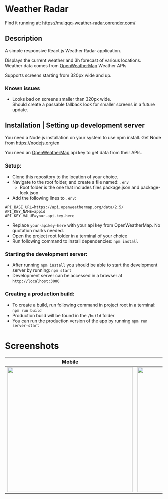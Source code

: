 # Weather Radar
Find it running at:
https://muiqqq-weather-radar.onrender.com/

## Description
A simple responsive React.js Weather Radar application.

Displays the current weather and 3h forecast of various locations.
<br> Weather data comes from [OpenWeatherMap](https://openweathermap.org/) Weather APIs

Supports screens starting from 320px wide and up.

### Known issues
 - Looks bad on screens smaller than 320px wide.
  <br> Should create a passable fallback look for smaller screens in a future update.

## Installation | Setting up development server
You need a Node.js installation on your system to use npm install.
Get Node from https://nodejs.org/en

You need an [OpenWeatherMap](https://openweathermap.org/) api key to get data from their APIs.

### Setup:
- Clone this repository to the location of your choice.
- Navigate to the root folder, and create a file named: `.env`
  - Root folder is the one that includes files package.json and package-lock.json
- Add the following lines to `.env`:
```
API_BASE_URL=https://api.openweathermap.org/data/2.5/
API_KEY_NAME=appid
API_KEY_VALUE=your-api-key-here
```
- Replace `your-apikey-here` with your api key from OpenWeatherMap. No quotation marks needed.
- Open the project root folder in a terminal of your choice
- Run following command to install dependencies: `npm install`

### Starting the development server:
- After running `npm install` you should be able to start the development server by running: `npm start`
- Development server can be accessed in a browser at `http://localhost:3000`

### Creating a production build:
 - To create a build, run following command in project root in a terminal: `npm run build`
 - Production build will be found in the `/build` folder
 - You can run the production version of the app by running `npm run server-start`
   
# Screenshots
Mobile             |  Desktop
:-------------------------:|:-------------------------:
<img src="https://user-images.githubusercontent.com/56929826/226603935-5e8a3e96-0000-45fb-bcae-c377b9fbc193.jpg" width="auto" height="400"> | <img src="https://user-images.githubusercontent.com/56929826/226603996-0de6ce3a-f02a-4ae3-85aa-d585eab5b269.jpg" height="400">

